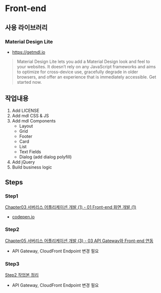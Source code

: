 # Front-end
## 사용 라이브러리
### Material Design Lite
- https://getmdl.io
> Material Design Lite lets you add a Material Design look and feel to your websites. It doesn’t rely on any JavaScript frameworks and aims to optimize for cross-device use, gracefully degrade in older browsers, and offer an experience that is immediately accessible. Get started now.

## 작업내용
1. Add LICENSE
2. Add mdl CSS & JS
3. Add mdl Components
    - Layout
    - Grid
    - Footer
    - Card
    - List
    - Text Fields
    - Dialog (add dialog polyfill)
4. Add jQuery
5. Build business logic

## Steps
### Step1
[Chapter03 서버리스 어플리케이션 개발 (1) - 01 Front-end 화면 개발 (1)](./step1)
- [codepen.io](https://codepen.io/hidekuma/pen/ExxRjJd)

### Step2
[Chapter05 서버리스 어플리케이션 개발 (3) - 03 API Gateway와 Front-end 연동](./step2)
- API Gateway, CloudFront Endpoint 변경 필요

### Step3
[Step2 작업본 정리](./step3)
- API Gateway, CloudFront Endpoint 변경 필요
